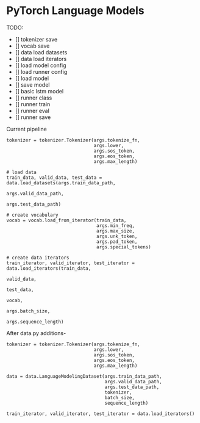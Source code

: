 # PyTorch Language Models

TODO:

- [] tokenizer save
- [] vocab save
- [] data load datasets
- [] data load iterators
- [] load model config
- [] load runner config
- [] load model
- [] save model
- [] basic lstm model
- [] runner class
- [] runner train
- [] runner eval
- [] runner save




Current pipeline
```
tokenizer = tokenizer.Tokenizer(args.tokenize_fn,
                                args.lower,
                                args.sos_token,
                                args.eos_token,
                                args.max_length)

# load data
train_data, valid_data, test_data = data.load_datasets(args.train_data_path,
                                                       args.valid_data_path,
                                                       args.test_data_path)

# create vocabulary
vocab = vocab.load_from_iterator(train_data,
                                 args.min_freq,
                                 args.max_size,
                                 args.unk_token,
                                 args.pad_token,
                                 args.special_tokens)

# create data iterators
train_iterator, valid_iterator, test_iterator = data.load_iterators(train_data,
                                                                    valid_data,
                                                                    test_data,
                                                                    vocab,
                                                                    args.batch_size,
                                                                    args.sequence_length)

```


After data.py additions-
```
tokenizer = tokenizer.Tokenizer(args.tokenize_fn,
                                args.lower,
                                args.sos_token,
                                args.eos_token,
                                args.max_length)

data = data.LanguageModelingDataset(args.train_data_path,
                                    args.valid_data_path,
                                    args.test_data_path,
                                    tokenizer,
                                    batch_size,
                                    sequence_length)
                                    
train_iterator, valid_iterator, test_iterator = data.load_iterators()


```
